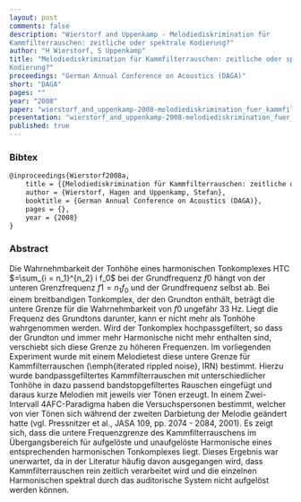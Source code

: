 ```yaml
---
layout: post
comments: false
description: "Wierstorf and Uppenkamp - Melodiediskrimination für
Kammfilterrauschen: zeitliche oder spektrale Kodierung?"
author: "H Wierstorf, S Uppenkamp"
title: "Melodiediskrimination für Kammfilterrauschen: zeitliche oder spektrale
Kodierung?"
proceedings: "German Annual Conference on Acoustics (DAGA)"
short: "DAGA"
pages: ""
year: "2008"
paper: "wierstorf_and_uppenkamp-2008-melodiediskrimination_fuer_kammfilterrauschen.pdf"
presentation: "wierstorf_and_uppenkamp-2008-melodiediskrimination_fuer_kammfilterrauschen-presentation.pdf"
published: true
---
```


### Bibtex

```latex
@inproceedings{Wierstorf2008a,
    title = {{Melodiediskrimination für Kammfilterrauschen: zeitliche oder spektrale Kodierung?}},
    author = {Wierstorf, Hagen and Uppenkamp, Stefan},
    booktitle = {German Annual Conference on Acoustics (DAGA)},
    pages = {},
    year = {2008}
}
```

### Abstract

Die Wahrnehmbarkeit der Tonhöhe eines harmonischen Tonkomplexes   HTC $=\sum_{i
= n_1}^{n_2} i f_0$ bei der Grundfrequenz $f0$ hängt von der unteren
Grenzfrequenz $f1=n_1 f_0$ und der Grundfrequenz selbst ab. Bei einem
breitbandigen Tonkomplex, der den Grundton enthält, beträgt die untere Grenze
für die Wahrnehmbarkeit von $f0$ ungefähr 33 Hz. Liegt die Frequenz des
Grundtons darunter, kann er nicht mehr als Tonhöhe wahrgenommen werden. Wird der
Tonkomplex hochpassgefiltert, so dass der Grundton und immer mehr Harmonische
nicht mehr enthalten sind, verschiebt sich diese Grenze zu höheren Frequenzen.
Im vorliegenden Experiment wurde mit einem Melodietest diese untere Grenze für
Kammfilterrauschen (\emph{iterated rippled noise}, IRN) bestimmt.  Hierzu wurde
bandpassgefiltertes Kammfilterrauschen mit unterschiedlicher Tonhöhe in dazu
passend bandstopgefiltertes Rauschen eingefügt und daraus kurze Melodien mit
jeweils vier Tönen erzeugt. In einem Zwei-Intervall 4AFC-Paradigma haben die
Versuchspersonen bestimmt, welcher von vier Tönen sich während der zweiten
Darbietung der Melodie geändert hatte (vgl. Pressnitzer et al., JASA 109, pp.
2074 - 2084, 2001). Es zeigt sich, dass die untere Frequenzgrenze des
Kammfilterrauschens im Übergangsbereich für aufgelöste und unaufgelöste
Harmonische eines entsprechenden harmonischen Tonkomplexes liegt. Dieses
Ergebnis war unerwartet, da in der Literatur häufig davon ausgegangen wird, dass
Kammfilterrauschen rein zeitlich verarbeitet wird und die einzelnen Harmonischen
spektral durch das auditorische System nicht aufgelöst werden können.
